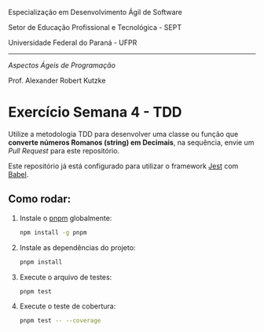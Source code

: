Especialização em Desenvolvimento Ágil de Software

Setor de Educação Profissional e Tecnológica - SEPT

Universidade Federal do Paraná - UFPR

---

*Aspectos Ágeis de Programação*

Prof. Alexander Robert Kutzke

# Exercício Semana 4 - TDD

Utilize a metodologia TDD para desenvolver uma classe ou função que **converte números Romanos (string) em Decimais**, na sequência, envie um *Pull Request* para este repositório.

Este repositório já está configurado para utilizar o framework [Jest](https://jestjs.io) com [Babel](https://babeljs.io).

## Como rodar:

1. Instale o [pnpm](https://pnpm.io/) globalmente:

    ```sh
    npm install -g pnpm
    ```
2. Instale as dependências do projeto:

    ```sh
    pnpm install
    ```
3. Execute o arquivo de testes:

    ```sh
    pnpm test
    ```

4. Execute o teste de cobertura:

    ```sh
    pnpm test -- --coverage
    ```